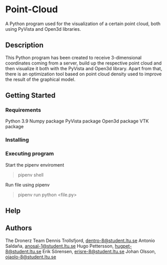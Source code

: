 # Point-Cloud

A Python program used for the visualization of a certain point cloud, both using PyVista and Open3d libraries.

## Description

This Python program has been created to receive 3-dimensional coordinates coming from a server, build up the respective point cloud and then visualize it both with the PyVista and Open3d library. Apart from that, there is an optimization tool based on point cloud density used to improve the result of the graphical model.

## Getting Started

### Requirements

Python 3.9
Numpy package
PyVista package
Open3d package
VTK package

### Installing



### Executing program

Start the pipenv enviroment
> pipenv shell 

Run file using pipenv
> pipenv run python <file.py>

## Help



## Authors

The Dronerz Team
Dennis Trollsfjord, dentro-8@student.ltu.se
Antonio Saldaña, anosal-1@student.ltu.se
Hugo Pettersson, hugpet-8@student.ltu.se
Erik Sörensen, erisre-8@student.ltu.se
Johan Olsson, ojaolo-8@student.ltu.se


